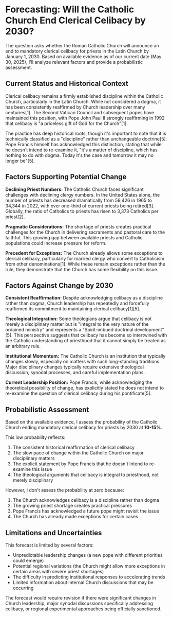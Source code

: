 # Forecasting: Will the Catholic Church End Clerical Celibacy by 2030?

The question asks whether the Roman Catholic Church will announce an end to mandatory clerical celibacy for priests in the Latin Church by January 1, 2030. Based on available evidence as of our current date (May 30, 2025), I'll analyze relevant factors and provide a probabilistic assessment.

## Current Status and Historical Context

Clerical celibacy remains a firmly established discipline within the Catholic Church, particularly in the Latin Church. While not considered a dogma, it has been consistently reaffirmed by Church leadership over many centuries[1]. The Second Vatican Council and subsequent popes have maintained this position, with Pope John Paul II strongly reaffirming in 1992 that celibacy is "a priceless gift of God for the Church"[1].

The practice has deep historical roots, though it's important to note that it is technically classified as a "discipline" rather than unchangeable doctrine[5]. Pope Francis himself has acknowledged this distinction, stating that while he doesn't intend to re-examine it, "it's a matter of discipline, which has nothing to do with dogma. Today it's the case and tomorrow it may no longer be"[5].

## Factors Supporting Potential Change

**Declining Priest Numbers:** The Catholic Church faces significant challenges with declining clergy numbers. In the United States alone, the number of priests has decreased dramatically from 59,426 in 1965 to 34,344 in 2022, with over one-third of current priests being retired[3]. Globally, the ratio of Catholics to priests has risen to 3,373 Catholics per priest[2].

**Pragmatic Considerations:** The shortage of priests creates practical challenges for the Church in delivering sacraments and pastoral care to the faithful. This growing gap between available priests and Catholic populations could increase pressure for reform.

**Precedent for Exceptions:** The Church already allows some exceptions to clerical celibacy, particularly for married clergy who convert to Catholicism from other denominations[1]. While these remain exceptions rather than the rule, they demonstrate that the Church has some flexibility on this issue.

## Factors Against Change by 2030

**Consistent Reaffirmation:** Despite acknowledging celibacy as a discipline rather than dogma, Church leadership has repeatedly and forcefully reaffirmed its commitment to maintaining clerical celibacy[1][5].

**Theological Integration:** Some theologians argue that celibacy is not merely a disciplinary matter but is "integral to the very nature of the ordained ministry" and represents a "Spirit-imbued doctrinal development"[5]. This perspective suggests that celibacy has become so intertwined with the Catholic understanding of priesthood that it cannot simply be treated as an arbitrary rule.

**Institutional Momentum:** The Catholic Church is an institution that typically changes slowly, especially on matters with such long-standing traditions. Major disciplinary changes typically require extensive theological discussion, synodal processes, and careful implementation plans.

**Current Leadership Position:** Pope Francis, while acknowledging the theoretical possibility of change, has explicitly stated he does not intend to re-examine the question of clerical celibacy during his pontificate[5].

## Probabilistic Assessment

Based on the available evidence, I assess the probability of the Catholic Church ending mandatory clerical celibacy for priests by 2030 at **10-15%**.

This low probability reflects:

1. The consistent historical reaffirmation of clerical celibacy
2. The slow pace of change within the Catholic Church on major disciplinary matters
3. The explicit statement by Pope Francis that he doesn't intend to re-examine this issue
4. The theological arguments that celibacy is integral to priesthood, not merely disciplinary

However, I don't assess the probability at zero because:

1. The Church acknowledges celibacy is a discipline rather than dogma
2. The growing priest shortage creates practical pressures
3. Pope Francis has acknowledged a future pope might revisit the issue
4. The Church has already made exceptions for certain cases

## Limitations and Uncertainties

This forecast is limited by several factors:

- Unpredictable leadership changes (a new pope with different priorities could emerge)
- Potential regional variations (the Church might allow more exceptions in certain areas with severe priest shortages)
- The difficulty in predicting institutional responses to accelerating trends
- Limited information about internal Church discussions that may be occurring

The forecast would require revision if there were significant changes in Church leadership, major synodal discussions specifically addressing celibacy, or regional experimental approaches being officially sanctioned.